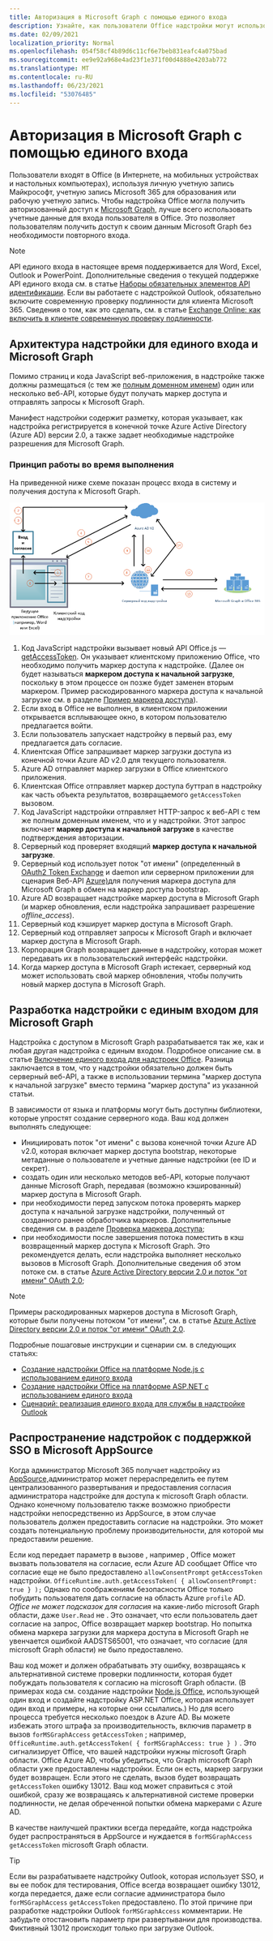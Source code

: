 ```yaml
---
title: Авторизация в Microsoft Graph с помощью единого входа
description: Узнайте, как пользователи Office надстройки могут использовать один вход (SSO) для получения данных из Microsoft Graph.
ms.date: 02/09/2021
localization_priority: Normal
ms.openlocfilehash: 054f58cf4b89d6c11cf6e7beb831eafc4a075bad
ms.sourcegitcommit: ee9e92a968e4ad23f1e371f00d4888e4203ab772
ms.translationtype: MT
ms.contentlocale: ru-RU
ms.lasthandoff: 06/23/2021
ms.locfileid: "53076485"
---
```

# <a name="authorize-to-microsoft-graph-with-sso"></a>Авторизация в Microsoft Graph с помощью единого входа

Пользователи входят в Office (в Интернете, на мобильных устройствах и настольных компьютерах), используя личную учетную запись Майкрософт, учетную запись Microsoft 365 для образования или рабочую учетную запись. Чтобы надстройка Office могла получить авторизованный доступ к [Microsoft Graph](https://developer.microsoft.com/graph/docs), лучше всего использовать учетные данные для входа пользователя в Office. Это позволяет пользователям получить доступ к своим данным Microsoft Graph без необходимости повторного входа.

> [!NOTE]
> API единого входа в настоящее время поддерживается для Word, Excel, Outlook и PowerPoint. Дополнительные сведения о текущей поддержке API единого входа см. в статье [Наборы обязательных элементов API идентификации](../reference/requirement-sets/identity-api-requirement-sets.md).
> Если вы работаете с надстройкой Outlook, обязательно включите современную проверку подлинности для клиента Microsoft 365. Сведения о том, как это сделать, см. в статье [Exchange Online: как включить в клиенте современную проверку подлинности](https://social.technet.microsoft.com/wiki/contents/articles/32711.exchange-online-how-to-enable-your-tenant-for-modern-authentication.aspx).

## <a name="add-in-architecture-for-sso-and-microsoft-graph"></a>Архитектура надстройки для единого входа и Microsoft Graph

Помимо страниц и кода JavaScript веб-приложения, в надстройке также должны размещаться (с тем же [полным доменном именем](/windows/desktop/DNS/f-gly#_dns_fully_qualified_domain_name_fqdn__gly)) один или несколько веб-API, которые будут получать маркер доступа и отправлять запросы к Microsoft Graph.

Манифест надстройки содержит разметку, которая указывает, как надстройка регистрируется в конечной точке Azure Active Directory (Azure AD) версии 2.0, а также задает необходимые надстройке разрешения для Microsoft Graph.

### <a name="how-it-works-at-runtime"></a>Принцип работы во время выполнения

На приведенной ниже схеме показан процесс входа в систему и получения доступа к Microsoft Graph.

![Схема, показывающая процесс SSO.](../images/sso-access-to-microsoft-graph.png)

1. Код JavaScript надстройки вызывает новый API Office.js — [getAccessToken](/javascript/api/office-runtime/officeruntime.auth#getaccesstoken-options-). Он указывает клиентскому приложению Office, что необходимо получить маркер доступа к надстройке. (Далее он будет называться **маркером доступа к начальной загрузке**, поскольку в этом процессе он позже будет заменен вторым маркером. Пример раскодированного маркера доступа к начальной загрузке см. в разделе [Пример маркера доступа](sso-in-office-add-ins.md#example-access-token)).
2. Если вход в Office не выполнен, в клиентском приложении открывается всплывающее окно, в котором пользователю предлагается войти.
3. Если пользователь запускает надстройку в первый раз, ему предлагается дать согласие.
4. Клиентская Office запрашивает маркер  загрузки доступа из конечной точки Azure AD v2.0 для текущего пользователя.
5. Azure AD отправляет маркер загрузки в Office клиентского приложения.
6. Клиентская Office отправляет маркер доступа  буттрап в надстройку как часть объекта результатов, возвращаемого `getAccessToken` вызовом.
7. Код JavaScript надстройки отправляет HTTP-запрос к веб-API с тем же полным доменным именем, что и у надстройки. Этот запрос включает **маркер доступа к начальной загрузке** в качестве подтверждения авторизации.
8. Серверный код проверяет входящий **маркер доступа к начальной загрузке**.
9. Серверный код использует поток "от имени" (определенный в [OAuth2 Token Exchange](https://tools.ietf.org/html/draft-ietf-oauth-token-exchange-02) и daemon или серверном приложении для сценария Веб-API [Azure)](/azure/active-directory/develop/active-directory-authentication-scenarios)для получения маркера доступа для Microsoft Graph в обмен на маркер доступа bootstrap.
10. Azure AD возвращает надстройке маркер доступа в Microsoft Graph (и маркер обновления, если надстройка запрашивает разрешение *offline_access*).
11. Серверный код кэширует маркер доступа в Microsoft Graph.
12. Серверный код отправляет запросы к Microsoft Graph и включает маркер доступа в Microsoft Graph.
13. Корпорация Graph возвращает данные в надстройку, которая может передавать их в пользовательский интерфейс надстройки.
14. Когда маркер доступа в Microsoft Graph истекает, серверный код может использовать свой маркер обновления, чтобы получить новый маркер доступа в Microsoft Graph.

## <a name="develop-an-sso-add-in-that-accesses-microsoft-graph"></a>Разработка надстройки с единым входом для Microsoft Graph

Надстройка с доступом в Microsoft Graph разрабатывается так же, как и любая другая надстройка с единым входом. Подробное описание см. в статье [Включение единого входа для надстроек Office](../develop/sso-in-office-add-ins.md). Разница заключается в том, что у надстройки обязательно должен быть серверный веб-API, а также в использовании термина "маркер доступа к начальной загрузке" вместо термина "маркер доступа" из указанной статьи.

В зависимости от языка и платформы могут быть доступны библиотеки, которые упростят создание серверного кода. Ваш код должен выполнять следующее:

* Инициировать поток "от имени" с вызова конечной точки Azure AD v2.0, которая включает маркер доступа bootstrap, некоторые метаданные о пользователе и учетные данные надстройки (ее ID и секрет).
* создать один или несколько методов веб-API, которые получают данные Microsoft Graph, передавая (возможно кэшированный) маркер доступа в Microsoft Graph.
* при необходимости перед запуском потока проверять маркер доступа к начальной загрузке надстройки, полученный от созданного ранее обработчика маркеров. Дополнительные сведения см. в разделе [Проверка маркера доступа](sso-in-office-add-ins.md#validate-the-access-token); 
* при необходимости после завершения потока поместить в кэш возвращенный маркер доступа к Microsoft Graph. Это рекомендуется делать, если надстройка выполняет несколько вызовов в Microsoft Graph. Дополнительные сведения об этом потоке см. в статье [Azure Active Directory версии 2.0 и поток "от имени" OAuth 2.0](/azure/active-directory/develop/active-directory-v2-protocols-oauth-on-behalf-of);

> [!NOTE]
> Примеры раскодированных маркеров доступа в Microsoft Graph, которые были получены потоком "от имени", см. в статье [Azure Active Directory версии 2.0 и поток "от имени" OAuth 2.0](/azure/active-directory/develop/active-directory-v2-protocols-oauth-on-behalf-of).

Подробные пошаговые инструкции и сценарии см. в следующих статьях:

* [Создание надстройки Office на платформе Node.js с использованием единого входа](create-sso-office-add-ins-nodejs.md)
* [Создание надстройки Office на платформе ASP.NET с использованием единого входа](create-sso-office-add-ins-aspnet.md)
* [Сценарий: реализация единого входа для службы в надстройке Outlook](../outlook/implement-sso-in-outlook-add-in.md)

## <a name="distributing-sso-enabled-add-ins-in-microsoft-appsource"></a>Распространение надстройок с поддержкой SSO в Microsoft AppSource

Когда администратор Microsoft 365 получает надстройку из [AppSource,](https://appsource.microsoft.com)администратор может [](../publish/centralized-deployment.md) перераспределить ее путем централизованного развертывания и предоставления согласия администратора надстройке для доступа к microsoft Graph области. Однако конечному пользователю также возможно приобрести надстройки непосредственно из AppSource, в этом случае пользователь должен предоставить согласие на надстройки. Это может создать потенциальную проблему производительности, для которой мы предоставили решение.

Если код передает параметр в вызове , например , Office может вызвать пользователя на согласие, если Azure AD сообщает Office что согласие еще не было предоставлено `allowConsentPrompt` `getAccessToken` надстройки. `OfficeRuntime.auth.getAccessToken( { allowConsentPrompt: true } );` Однако по соображениям безопасности Office только побудить пользователя дать согласие на область Azure `profile` AD. *Office не может подсказок для согласия* на какие-либо microsoft Graph области, даже `User.Read` не . Это означает, что если пользователь дает согласие на запрос, Office возвращает маркер bootstrap. Но попытка обмена маркера загрузки для маркера доступа в Microsoft Graph не увенчается ошибкой AADSTS65001, что означает, что согласие (для microsoft Graph области) не было предоставлено.

Ваш код может и должен обрабатывать эту ошибку, возвращаясь к альтернативной системе проверки подлинности, которая будет побуждать пользователя к согласию на microsoft Graph области. (В примерах кода см. создание надстройки [Node.js Office,](create-sso-office-add-ins-nodejs.md) использующей [](create-sso-office-add-ins-aspnet.md) один вход и создайте надстройку ASP.NET Office, которая использует один вход и примеры, на которые они ссылались.) Но для всего процесса требуется несколько поездок в Azure AD. Вы можете избежать этого штрафа за производительность, включив параметр в вызов `forMSGraphAccess` `getAccessToken` ; например, `OfficeRuntime.auth.getAccessToken( { forMSGraphAccess: true } )` .  Это сигнализирует Office, что вашей надстройки нужны microsoft Graph области. Office Azure AD, чтобы убедиться, что Graph microsoft Graph области уже предоставлены надстройки. Если он есть, маркер загрузки будет возвращен. Если этого не сделать, вызов будет возвращать `getAccessToken` ошибку 13012. Ваш код может справиться с этой ошибкой, сразу же возвращаясь к альтернативной системе проверки подлинности, не делая обреченной попытки обмена маркерами с Azure AD.

В качестве наилучшей практики всегда передайте, когда надстройка будет распространяться в AppSource и нуждается в `forMSGraphAccess` `getAccessToken` microsoft Graph области.

> [!TIP]
> Если вы разрабатываете надстройку Outlook, которая использует SSO, и вы  ее побок для тестирования, Office всегда возвращает ошибку 13012, когда передается, даже если согласие администратора было `forMSGraphAccess` `getAccessToken` предоставлено. По этой причине при разработке надстройки Outlook `forMSGraphAccess` комментарии.  Не забудьте отостановить параметр при развертывании для производства. Фиктивный 13012 происходит только при загрузке Outlook.
